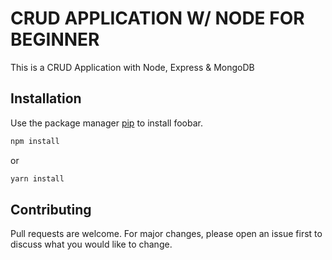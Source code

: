 # CRUD APPLICATION W/ NODE FOR BEGINNER

This is a CRUD Application with Node, Express & MongoDB

## Installation

Use the package manager [pip](https://pip.pypa.io/en/stable/) to install foobar.

```bash
npm install 
```
or

```bash
yarn install 
```
## Contributing
Pull requests are welcome. For major changes, please open an issue first to discuss what you would like to change.